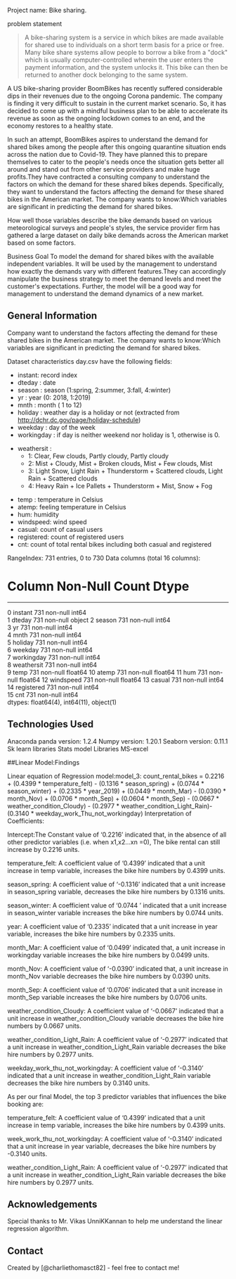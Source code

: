 Project name: Bike sharing.

problem statement
> A bike-sharing system is a service in which bikes are made available for shared use to individuals on a short term basis for a price or free. Many bike share systems allow people to borrow a bike from a "dock" which is usually computer-controlled wherein the user enters the payment information, and the system unlocks it. This bike can then be returned to another dock belonging to the same system.

A US bike-sharing provider BoomBikes has recently suffered considerable dips in their revenues due to the ongoing Corona pandemic. The company is finding it very difficult to sustain in the current market scenario. So, it has decided to come up with a mindful business plan to be able to accelerate its revenue as soon as the ongoing lockdown comes to an end, and the economy restores to a healthy state.

In such an attempt, BoomBikes aspires to understand the demand for shared bikes among the people after this ongoing quarantine situation ends across the nation due to Covid-19. They have planned this to prepare themselves to cater to the people's needs once the situation gets better all around and stand out from other service providers and make huge profits.They have contracted a consulting company to understand the factors on which the demand for these shared bikes depends. Specifically, they want to understand the factors affecting the demand for these shared bikes in the American market. The company wants to know:Which variables are significant in predicting the demand for shared bikes.

How well those variables describe the bike demands based on various meteorological surveys and people's styles, the service provider firm has gathered a large dataset on daily bike demands across the American market based on some factors.

Business Goal
To model the demand for shared bikes with the available independent variables. It will be used by the management to understand how exactly the demands vary with different features.They can accordingly manipulate the business strategy to meet the demand levels and meet the customer's expectations. Further, the model will be a good way for management to understand the demand dynamics of a new market.


## General Information
Company want to understand the factors affecting the demand for these shared bikes in the American market. 
The company wants to know:Which variables are significant in predicting the demand for shared bikes.

Dataset characteristics
day.csv have the following fields:

- instant: record index
- dteday : date
- season : season (1:spring, 2:summer, 3:fall, 4:winter)
- yr : year (0: 2018, 1:2019)
- mnth : month ( 1 to 12)
- holiday : weather day is a holiday or not (extracted from http://dchr.dc.gov/page/holiday-schedule)
- weekday : day of the week
- workingday : if day is neither weekend nor holiday is 1, otherwise is 0.
+ weathersit : 
    - 1: Clear, Few clouds, Partly cloudy, Partly cloudy
    - 2: Mist + Cloudy, Mist + Broken clouds, Mist + Few clouds, Mist
    - 3: Light Snow, Light Rain + Thunderstorm + Scattered clouds, Light Rain + Scattered clouds
    - 4: Heavy Rain + Ice Pallets + Thunderstorm + Mist, Snow + Fog
- temp : temperature in Celsius
- atemp: feeling temperature in Celsius
- hum: humidity
- windspeed: wind speed
- casual: count of casual users
- registered: count of registered users
- cnt: count of total rental bikes including both casual and registered



RangeIndex: 731 entries, 0 to 730
Data columns (total 16 columns):
 #   Column      Non-Null Count  Dtype  
---  ------      --------------  -----  
 0   instant     731 non-null    int64  
 1   dteday      731 non-null    object 
 2   season      731 non-null    int64  
 3   yr          731 non-null    int64  
 4   mnth        731 non-null    int64  
 5   holiday     731 non-null    int64  
 6   weekday     731 non-null    int64  
 7   workingday  731 non-null    int64  
 8   weathersit  731 non-null    int64  
 9   temp        731 non-null    float64
 10  atemp       731 non-null    float64
 11  hum         731 non-null    float64
 12  windspeed   731 non-null    float64
 13  casual      731 non-null    int64  
 14  registered  731 non-null    int64  
 15  cnt         731 non-null    int64  
dtypes: float64(4), int64(11), object(1)


## Technologies Used 
Anaconda
panda version: 1.2.4
Numpy version: 1.20.1
Seaborn version: 0.11.1
Sk learn libraries
Stats model Libraries
MS-excel


##Linear Model:Findings


Linear equation of Regression model:model_3:
count_rental_bikes = 0.2216 + (0.4399 * temperature_felt) - (0.1316 * season_spring) + (0.0744 * season_winter) + (0.2335 * year_2019) + (0.0449 * month_Mar) - (0.0390 * month_Nov) + (0.0706 * month_Sep) + (0.0604 * month_Sep) - (0.0667 * weather_condition_Cloudy) - (0.2977 * weather_condition_Light_Rain)-(0.3140 * weekday_work_Thu_not_workingday) Interpretation of Coefficients:

Intercept:The Constant value of ‘0.2216’ indicated that, in the absence of all other predictor variables (i.e. when x1,x2...xn =0), The bike rental can still increase by 0.2216 units.

temperature_felt: A coefficient value of ‘0.4399’ indicated that a unit increase in temp variable, increases the bike hire numbers by 0.4399 units.

season_spring: A coefficient value of ‘-0.1316’ indicated that a unit increase in season_spring variable, decreases the bike hire numbers by 0.1316 units.

season_winter: A coefficient value of ‘0.0744 ’ indicated that a unit increase in season_winter variable increases the bike hire numbers by 0.0744 units.

year: A coefficient value of ‘0.2335’ indicated that a unit increase in year variable, increases the bike hire numbers by 0.2335 units.

month_Mar: A coefficient value of ‘0.0499’ indicated that, a unit increase in workingday variable increases the bike hire numbers by 0.0499 units.

month_Nov: A coefficient value of ‘-0.0390’ indicated that, a unit increase in month_Nov variable decreases the bike hire numbers by 0.0390 units.

month_Sep: A coefficient value of ‘0.0706’ indicated that a unit increase in month_Sep variable increases the bike hire numbers by 0.0706 units.

weather_condition_Cloudy: A coefficient value of ‘-0.0667’ indicated that a unit increase in weather_condition_Cloudy variable decreases the bike hire numbers by 0.0667 units.

weather_condition_Light_Rain: A coefficient value of ‘-0.2977’ indicated that a unit increase in weather_condition_Light_Rain variable decreases the bike hire numbers by 0.2977 units.

weekday_work_thu_not_workingday: A coefficient value of ‘-0.3140’ indicated that a unit increase in weather_condition_Light_Rain variable decreases the bike hire numbers by 0.3140 units.

As per our final Model, the top 3 predictor variables that influences the bike booking are:

temperature_felt: A coefficient value of ‘0.4399’ indicated that a unit increase in temp variable, increases the bike hire numbers by 0.4399 units.

week_work_thu_not_workingday: A coefficient value of ‘-0.3140’ indicated that a unit increase in year variable, decreases the bike hire numbers by -0.3140 units.

weather_condition_Light_Rain: A coefficient value of ‘-0.2977’ indicated that a unit increase in weather_condition_Light_Rain variable decreases the bike hire numbers by 0.2977 units.


## Acknowledgements
Special thanks to Mr. Vikas UnniKKannan to help me understand the linear regression algorithm.


## Contact
Created by [@charliethomasct82] - feel free to contact me!


